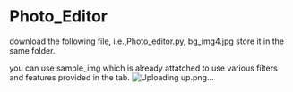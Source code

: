 # Photo_Editor

download the following file, i.e.,Photo_editor.py, bg_img4.jpg store it in the same folder. 

you can use sample_img which is already attatched to use various filters and features provided in the tab.
![Uploading up.png…]()
